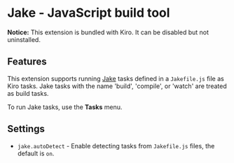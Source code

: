 # Jake - JavaScript build tool

**Notice:** This extension is bundled with Kiro. It can be disabled but not uninstalled.

## Features

This extension supports running [Jake](http://jakejs.com/) tasks defined in a `Jakefile.js` file as Kiro tasks. Jake tasks with the name 'build', 'compile', or 'watch' are treated as build tasks.

To run Jake tasks, use the **Tasks** menu.

## Settings

- `jake.autoDetect` - Enable detecting tasks from `Jakefile.js` files, the default is `on`.
